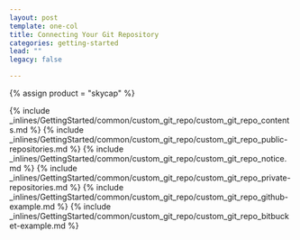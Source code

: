 ```yaml
---
layout: post
template: one-col
title: Connecting Your Git Repository
categories: getting-started
lead: ""
legacy: false

---
```

{% assign product = "skycap" %}

{% include _inlines/GettingStarted/common/custom_git_repo/custom_git_repo_contents.md %}
{% include _inlines/GettingStarted/common/custom_git_repo/custom_git_repo_public-repositories.md %}
{% include _inlines/GettingStarted/common/custom_git_repo/custom_git_repo_notice.md %}
{% include _inlines/GettingStarted/common/custom_git_repo/custom_git_repo_private-repositories.md %}
{% include _inlines/GettingStarted/common/custom_git_repo/custom_git_repo_github-example.md %}
{% include _inlines/GettingStarted/common/custom_git_repo/custom_git_repo_bitbucket-example.md %}

